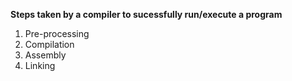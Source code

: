 **Steps taken by a compiler to sucessfully run/execute a program**
1. Pre-processing
2. Compilation
3. Assembly
4. Linking
